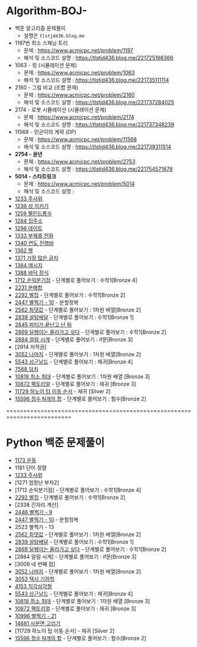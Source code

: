 # Algorithm-BOJ-
- 백준 알고리즘 문제풀이
  <br/>
  - 설명은 ```tlstjd436.blog.me```
- 1197번 최소 스패닝 트리
  - 문제 : https://www.acmicpc.net/problem/1197
  - 해석 및 소스코드 설명 : https://tlstjd436.blog.me/221725168366
- 1063 - 킹 (시뮬레이션 문제)
  - 문제 : https://www.acmicpc.net/problem/1063
  - 해석 및 소스코드 설명 : https://tlstjd436.blog.me/221735111114
- 2160 - 그림 비교 (조합 문제)
  - 문제 : https://www.acmicpc.net/problem/2160
  - 해석 및 소스코드 설명 : https://tlstjd436.blog.me/221737284025
- 2174 - 로봇 시뮬레이션 (시뮬레이션 문제)
  - 문제 : https://www.acmicpc.net/problem/2174
  - 해석 및 소스코드 설명 : https://tlstjd436.blog.me/221737348239
- 11568 - 민균이의 계략 (DP)
  - 문제 : https://www.acmicpc.net/problem/11568
  - 해석 및 소스코드 설명 : https://tlstjd436.blog.me/221739311514
- <b>2754 - 윤년</b>
  - 문제 : https://www.acmicpc.net/problem/2753
  - 해석 및 소스코드 설명 : https://tlstjd436.blog.me/221754571678
- <b>5014 - 스타트링크</b>
  - 문제 : https://www.acmicpc.net/problem/5014
  - 해석 및 소스코드 설명 : 
- [1233 주사위](https://tlstjd436.blog.me/222057954941)
- [1236 성 지키기](https://tlstjd436.blog.me/222063058927)
- [1259 팰린드롬수](https://tlstjd436.blog.me/222068841975)
- [1284 집주소](https://tlstjd436.blog.me/222069771125)
- [1296 데이트](https://tlstjd436.blog.me/222072616306)
- [1333 부재중 전화](https://tlstjd436.blog.me/222072652848)
- [1340 연도 진행바](https://tlstjd436.blog.me/222073984333)
- [1362 펫](https://tlstjd436.blog.me/222076526880)
- [1371 가장 많은 글자](https://tlstjd436.blog.me/222083112897)
- [1384 메시지](https://tlstjd436.blog.me/222083124625)
- [1388 바닥 장식](https://tlstjd436.blog.me/222083862299)
- [1712 손익분기점](https://tlstjd436.blog.me/222014266595) - 단계별로 풀어보기 : 수학1[Bronze 4]
- [2231 분해합](https://tlstjd436.blog.me/222030656834)
- [2292 벌집](https://tlstjd436.blog.me/222017327117) - 단계별로 풀어보기 : 수학1[Bronze 2]
- [2447 별찍기 - 10](https://tlstjd436.blog.me/222028743030) - 분할정복
- [2562 최댓값](https://tlstjd436.blog.me/222014143318) - 단계별로 풀어보기 : 1차원 배열[Bronze 2]
- [2839 설탕배달](https://tlstjd436.blog.me/222017278105) - 단계별로 풀어보기 : 수학1[Bronze 1]
- [2845 파티가 끝난고 난 뒤](https://tlstjd436.blog.me/222089545226)
- [2869 달팽이는 올라가고 싶다](https://tlstjd436.blog.me/222014223746) - 단계별로 풀어보기 : 수학1[Bronze 2]
- [2884 알람 시계](https://tlstjd436.blog.me/222014194896) - 단계별로 풀어보기 : if문[Bronze 3]
- [2914 저작권]
- [3052 나머지](https://tlstjd436.blog.me/222014158564) - 단계별로 풀어보기 : 1차원 배열[Bronze 2]
- [5543 상근날드](https://tlstjd436.blog.me/222023107917) - 단계별로 풀어보기 : 재귀[Bronze 4]
- [7568 덩치](https://tlstjd436.blog.me/222033696085)
- [10818 최소 최대](https://tlstjd436.blog.me/222011080577) - 단계별로 풀어보기 : 1차원 배열 [Bronze 3]
- [10872 팩토리얼](https://tlstjd436.blog.me/222023107917) - 단계별로 풀어보기 : 재귀 [Bronze 3]
- [11729 하노이 탑 이동 순서](https://tlstjd436.blog.me/222035696429) - 재귀 [Silver 2]
- [15596 정수 N개의 합](https://tlstjd436.blog.me/222014171426) - 단계별로 풀어보기 : 함수[Bronze 2]



=========================================================================



# Python 백준 문제풀이

- [1173 운동](https://tlstjd436.blog.me/222055942709)
- 1181 단어 정렬
- [1233 주사위](https://tlstjd436.blog.me/222073970813)
- [1271 엄청난 부자2]
- [1712 손익분기점] - 단계별로 풀어보기 : 수학1[Bronze 4]
- [2292 벌집](https://tlstjd436.blog.me/222019476741) - 단계별로 풀어보기 : 수학1[Bronze 2]
- [2338 긴자리 계산]
- [2446 별찍기 - 9](https://tlstjd436.blog.me/222047620191)
- [2447 별찍기 - 10](https://tlstjd436.blog.me/222028767844) - 분할정복
- 2523 별찍기 - 13
- [2562 최댓값](https://tlstjd436.blog.me/222014310422) - 단계별로 풀어보기 : 1차원 배열[Bronze 2]
- [2839 설탕배달](https://tlstjd436.blog.me/222019453133) - 단계별로 풀어보기 : 수학1[Bronze 1]
- [2869 달팽이는 올라가고 싶다](https://tlstjd436.blog.me/222016203217) - 단계별로 풀어보기 : 수학1[Bronze 2]
- [2884 알람 시계] - 단계별로 풀어보기 : if문[Bronze 3]
- [3009 네 번째 점]
- [3052 나머지](https://tlstjd436.blog.me/222014334420) - 단계별로 풀어보기 : 1차원 배열[Bronze 2]
- [3053 택시 기하학](https://tlstjd436.blog.me/222050407430)
- [4153 직각삼각형](https://tlstjd436.blog.me/222049240081)
- [5543 상근날드](https://tlstjd436.blog.me/222023107917) - 단계별로 풀어보기 : 재귀[Bronze 4]
- [10818 최소 최대](https://tlstjd436.blog.me/222011356788) - 단계별로 풀어보기 : 1차원 배열 [Bronze 3]
- [10872 팩토리얼](https://tlstjd436.blog.me/222023107917) - 단계별로 풀어보기 : 재귀 [Bronze 3]
- [10996 별찍기 - 21](https://tlstjd436.blog.me/222047679162)
- [14681 사분면 고리기](https://tlstjd436.blog.me/222046787325)
- [11729 하노이 탑 이동 순서] - 재귀 [Silver 2]
- [15596 정수 N개의 합](https://tlstjd436.blog.me/222016210590) - 단계별로 풀어보기 : 함수[Bronze 2]



